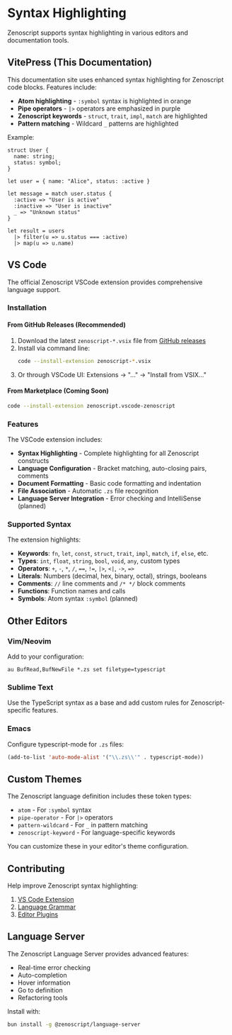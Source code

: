 # Syntax Highlighting

Zenoscript supports syntax highlighting in various editors and documentation tools.

## VitePress (This Documentation)

This documentation site uses enhanced syntax highlighting for Zenoscript code blocks. Features include:

- **Atom highlighting** - `:symbol` syntax is highlighted in orange
- **Pipe operators** - `|>` operators are emphasized in purple
- **Zenoscript keywords** - `struct`, `trait`, `impl`, `match` are highlighted
- **Pattern matching** - Wildcard `_` patterns are highlighted

Example:

```zenoscript
struct User {
  name: string;
  status: symbol;
}

let user = { name: "Alice", status: :active }

let message = match user.status {
  :active => "User is active"
  :inactive => "User is inactive"
  _ => "Unknown status"
}

let result = users
  |> filter(u => u.status === :active)
  |> map(u => u.name)
```

## VS Code

The official Zenoscript VSCode extension provides comprehensive language support.

### Installation

#### From GitHub Releases (Recommended)

1. Download the latest `zenoscript-*.vsix` file from [GitHub releases](https://github.com/wess/zenocode/releases)
2. Install via command line:
   ```bash
   code --install-extension zenoscript-*.vsix
   ```
3. Or through VSCode UI: Extensions → "..." → "Install from VSIX..."

#### From Marketplace (Coming Soon)

```bash
code --install-extension zenoscript.vscode-zenoscript
```

### Features

The VSCode extension includes:

- **Syntax Highlighting** - Complete highlighting for all Zenoscript constructs
- **Language Configuration** - Bracket matching, auto-closing pairs, comments
- **Document Formatting** - Basic code formatting and indentation
- **File Association** - Automatic `.zs` file recognition
- **Language Server Integration** - Error checking and IntelliSense (planned)

### Supported Syntax

The extension highlights:

- **Keywords**: `fn`, `let`, `const`, `struct`, `trait`, `impl`, `match`, `if`, `else`, etc.
- **Types**: `int`, `float`, `string`, `bool`, `void`, `any`, custom types
- **Operators**: `+`, `-`, `*`, `/`, `==`, `!=`, `|>`, `<|`, `->`, `=>`
- **Literals**: Numbers (decimal, hex, binary, octal), strings, booleans
- **Comments**: `//` line comments and `/* */` block comments
- **Functions**: Function names and calls
- **Symbols**: Atom syntax `:symbol` (planned)

## Other Editors

### Vim/Neovim

Add to your configuration:

```vim
au BufRead,BufNewFile *.zs set filetype=typescript
```

### Sublime Text

Use the TypeScript syntax as a base and add custom rules for Zenoscript-specific features.

### Emacs

Configure typescript-mode for `.zs` files:

```lisp
(add-to-list 'auto-mode-alist '("\\.zs\\'" . typescript-mode))
```

## Custom Themes

The Zenoscript language definition includes these token types:

- `atom` - For `:symbol` syntax
- `pipe-operator` - For `|>` operators  
- `pattern-wildcard` - For `_` in pattern matching
- `zenoscript-keyword` - For language-specific keywords

You can customize these in your editor's theme configuration.

## Contributing

Help improve Zenoscript syntax highlighting:

1. [VS Code Extension](https://github.com/zenoscript/vscode-zenoscript)
2. [Language Grammar](https://github.com/wess/zenoscript-tmgrammar)
3. [Editor Plugins](https://github.com/zenoscript/editor-plugins)

## Language Server

The Zenoscript Language Server provides advanced features:

- Real-time error checking
- Auto-completion
- Hover information
- Go to definition
- Refactoring tools

Install with:

```bash
bun install -g @zenoscript/language-server
```